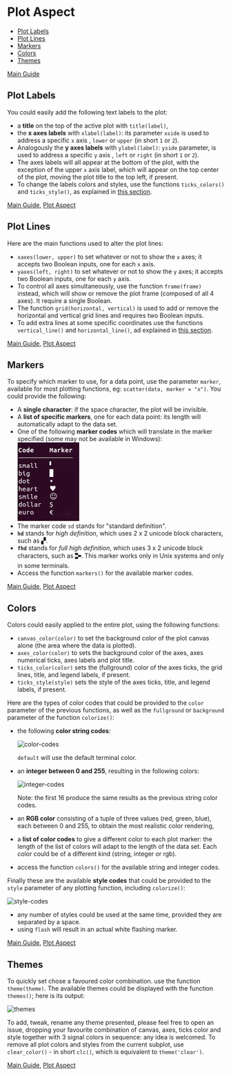 # Plot Aspect

- [Plot Labels](https://github.com/piccolomo/plotext/blob/master/readme/aspect.md#plot-labels)
- [Plot Lines](https://github.com/piccolomo/plotext/blob/master/readme/aspect.md#plot-lines)
- [Markers](https://github.com/piccolomo/plotext/blob/master/readme/aspect.md#markers)
- [Colors](https://github.com/piccolomo/plotext/blob/master/readme/aspect.md#colors)
- [Themes](https://github.com/piccolomo/plotext/blob/master/readme/aspect.md#themes)

[Main Guide](https://github.com/piccolomo/plotext#guide)


## Plot Labels

You could easily add the following text labels to the plot:

- a **title** on the top of the active plot with `title(label)`,
- the **x axes labels** with `xlabel(label)`: its parameter `xside` is used to address a specific `x` axis , `lower` or `upper` (in short `1` or `2`).
- Analogously the **y axes labels** with `ylabel(label)`: `yside` parameter, is used to address a specific `y` axis , `left` or `right` (in short `1` or `2`).
- The axes labels will all appear at the bottom of the plot, with the exception of the upper `x` axis label, which will appear on the top center of the plot, moving the plot title to the top left, if present.
- To change the labels colors and styles, use the functions `ticks_colors()` and `ticks_style()`, as explained in [this section](https://github.com/piccolomo/plotext/blob/master/readme/aspect.md#colors).
 
[Main Guide](https://github.com/piccolomo/plotext#guide), [Plot Aspect](https://github.com/piccolomo/plotext/blob/master/readme/aspect.md#plot-aspect)


## Plot Lines

Here are the main functions used to alter the plot lines:

- `xaxes(lower, upper)` to set whatever or not to show the `x` axes; it accepts two Boolean inputs, one for each `x` axis.
- `yaxes(left, right)` to set whatever or not to show the `y` axes; it accepts two Boolean inputs, one for each `y` axis.
- To control all axes simultaneously, use the function `frame(frame)` instead, which will show or remove the plot frame (composed of all 4 axes). It require a single Boolean.
- The function `grid(horizontal, vertical)` is used to add or remove the horizontal and vertical grid lines and requires two Boolean inputs.
- To add extra lines at some specific coordinates use the functions `vertical_line()` and `horizontal_line()`, ad explained in [this section](https://github.com/piccolomo/plotext/blob/master/readme/tools.md#extra-lines).

[Main Guide](https://github.com/piccolomo/plotext#guide), [Plot Aspect](https://github.com/piccolomo/plotext/blob/master/readme/aspect.md#plot-aspect)


## Markers

To specify which marker to use, for a data point, use the parameter `marker`, available for most plotting functions, eg: `scatter(data, marker = "x")`. You could provide the following:

- A **single character**: if the space character, the plot will be invisible. 
- A **list of specific markers**, one for each data point: its length will automatically adapt to the data set.
- One of the following **marker codes** which will translate in the marker specified (some may not be available in Windows): 
  ![markers](https://raw.githubusercontent.com/piccolomo/plotext/master/images/markers.png)
- The marker code `sd` stands for "standard definition".
- **`hd`** stands for *high definition*, which uses 2 x 2 unicode block characters, such as ▞. 
- **`fhd`** stands for *full high definition*, which uses 3 x 2 unicode block characters, such as 🬗.  This marker works only in Unix systems and only in some terminals.
- Access the function `markers()` for the available marker codes.

[Main Guide](https://github.com/piccolomo/plotext#guide), [Plot Aspect](https://github.com/piccolomo/plotext/blob/master/readme/aspect.md#plot-aspect)


## Colors

Colors could easily applied to the entire plot, using the following functions:

- `canvas_color(color)` to set the background color of the plot canvas alone (the area where the data is plotted).
- `axes_color(color)` to sets the background color of the axes, axes numerical ticks, axes labels and plot title.
- `ticks_color(color)` sets the (fullground) color of the axes ticks, the grid lines, title, and legend labels, if present.
- `ticks_style(style)` sets the style of the axes ticks, title, and legend labels, if present.

Here are the types of color codes that could be provided to the `color` parameter of the previous functions, as well as the `fullground` or `background` parameter of the function `colorize()`:
- the following **color string codes**:

  ![color-codes](https://raw.githubusercontent.com/piccolomo/plotext/master/images/color-codes.png)

  `default` will use the default terminal color.
- an **integer between 0 and 255**, resulting in the following colors:

  ![integer-codes](https://raw.githubusercontent.com/piccolomo/plotext/master/images/integer-codes.png)

  Note: the first 16 produce the same results as the previous string color codes.
- an **RGB color** consisting of a tuple of three values (red, green, blue), each between 0 and 255, to obtain the most realistic color rendering,
- a **list of color codes** to give a different color to each plot marker: the length of the list of colors will adapt to the length of the data set. Each color could be of a different kind (string, integer or rgb).
- access the function `colors()` for the available string and integer codes.


Finally these are the available **style codes** that could be provided to the `style` parameter of any plotting function, including `colorize()`:

![style-codes](https://raw.githubusercontent.com/piccolomo/plotext/master/images/style-codes.png)

- any number of styles could be used at the same time, provided they are separated by a space. 
- using `flash` will result in an actual white flashing marker.

[Main Guide](https://github.com/piccolomo/plotext#guide), [Plot Aspect](https://github.com/piccolomo/plotext/blob/master/readme/aspect.md#plot-aspect)


## Themes

To quickly set chose a favoured color combination. use the function `theme(theme)`. The available themes could be displayed with the function `themes()`; here is its output: 

![themes](https://raw.githubusercontent.com/piccolomo/plotext/master/images/themes.png)

To add, tweak, rename any theme presented, please feel free to open an issue, dropping your favourite combination of canvas, axes, ticks color and style together with 3 signal colors in sequence: any idea is welcomed. 
To remove all plot colors and styles from the current subplot, use `clear_color()` - in short `clc()`, which is equivalent to `theme('clear')`.

[Main Guide](https://github.com/piccolomo/plotext#guide), [Plot Aspect](https://github.com/piccolomo/plotext/blob/master/readme/aspect.md#plot-aspect)
